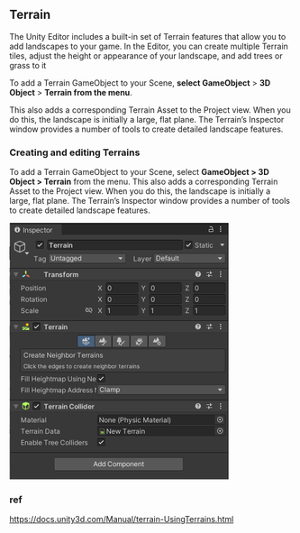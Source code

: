 ## Terrain

The Unity Editor includes a built-in set of Terrain features that allow you to add landscapes to your game. In the Editor, you can create multiple Terrain tiles, adjust the height or appearance of your landscape, and add trees or grass to it
 
To add a Terrain GameObject to your Scene, **select GameObject** > **3D Object** > **Terrain from the menu**. 
 
This also adds a corresponding Terrain Asset to the Project view. When you do this, the landscape is initially a large, flat plane. The Terrain’s Inspector window provides a number of tools to create detailed landscape features.
 
 
### Creating and editing Terrains

To add a Terrain GameObject to your Scene, select **GameObject > 3D Object > Terrain** from the menu. This also adds a corresponding Terrain Asset to the Project view. When you do this, the landscape is initially a large, flat plane. The Terrain’s Inspector window provides a number of tools to create detailed landscape features.


![](./img/Terrain.png)


### ref
https://docs.unity3d.com/Manual/terrain-UsingTerrains.html
